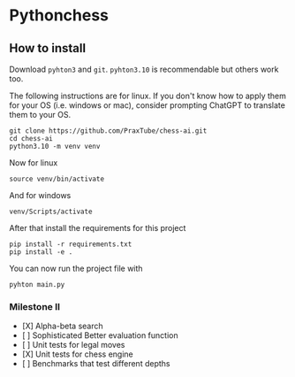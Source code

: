 # Pythonchess

## How to install

Download `pyhton3` and `git`. `pyhton3.10` is recommendable but others work too.

The following instructions are for linux. If you don't know how to apply them for your OS
(i.e. windows or mac), consider prompting ChatGPT to translate them to your OS.

```
git clone https://github.com/PraxTube/chess-ai.git
cd chess-ai
python3.10 -m venv venv
```

Now for linux
```
source venv/bin/activate
```


And for windows

```
venv/Scripts/activate
```

After that install the requirements for this project
```
pip install -r requirements.txt
pip install -e .
```

You can now run the project file with
```
pyhton main.py
```

### Milestone II

- \[X\] Alpha-beta search
- \[ \] Sophisticated Better evaluation function
- \[ \] Unit tests for legal moves
- \[X\] Unit tests for chess engine
- \[ \] Benchmarks that test different depths
